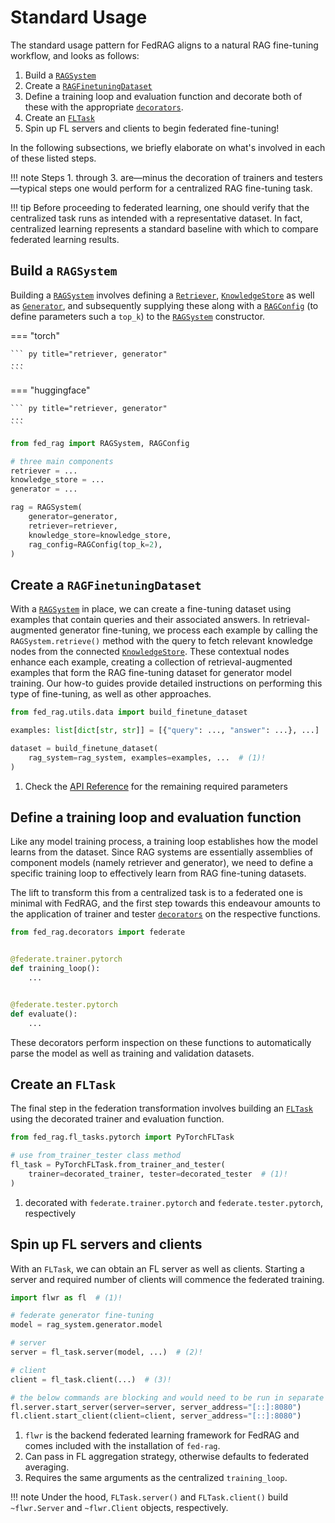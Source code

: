 # Standard Usage

The standard usage pattern for FedRAG aligns to a natural RAG fine-tuning workflow,
and looks as follows:

1. Build a [`RAGSystem`](../api_reference/rag_system/index.md)
2. Create a [`RAGFinetuningDataset`](../api_reference/finetuning_datasets/index.md)
3. Define a training loop and evaluation function and decorate both of these with
the appropriate [`decorators`](../api_reference/decorators/index.md).
4. Create an [`FLTask`](../api_reference/fl_tasks/index.md)
5. Spin up FL servers and clients to begin federated fine-tuning!

In the following subsections, we briefly elaborate on what's involved in each of
these listed steps.

!!! note
    Steps 1. through 3. are—minus the decoration of trainers and testers—typical
    steps one would perform for a centralized RAG fine-tuning task.

!!! tip
    Before proceeding to federated learning, one should verify that the centralized
    task runs as intended with a representative dataset. In fact, centralized learning
    represents a standard baseline with which to compare federated learning results.

## Build a `RAGSystem`

Building a [`RAGSystem`](../api_reference/rag_system/index.md) involves defining
a [`Retriever`](../api_reference/retrievers/index.md),
[`KnowledgeStore`](../api_reference/knowledge_stores/index.md) as well as
[`Generator`](../api_reference/generators/index.md), and subsequently supplying
these along with a [`RAGConfig`](../api_reference/rag_system/index.md) (to define
parameters such a `top_k`) to the [`RAGSystem`](../api_reference/rag_system/index.md)
constructor.

=== "torch"

    ``` py title="retriever, generator"
    ...
    ```

=== "huggingface"

    ``` py title="retriever, generator"
    ...
    ```

``` py title="building a rag system"
from fed_rag import RAGSystem, RAGConfig

# three main components
retriever = ...
knowledge_store = ...
generator = ...

rag = RAGSystem(
    generator=generator,
    retriever=retriever,
    knowledge_store=knowledge_store,
    rag_config=RAGConfig(top_k=2),
)
```

## Create a `RAGFinetuningDataset`

With a [`RAGSystem`](../api_reference/rag_system/index.md) in place, we can create a fine-tuning dataset using examples
that contain queries and their associated answers. In retrieval-augmented generator
fine-tuning, we process each example by calling the `RAGSystem.retrieve()` method
with the query to fetch relevant knowledge nodes from the connected [`KnowledgeStore`](../api_reference/knowledge_stores/index.md).
These contextual nodes enhance each example, creating a collection of
retrieval-augmented examples that form the RAG fine-tuning dataset for generator
model training. Our how-to guides provide detailed instructions on performing this
type of fine-tuning, as well as other approaches.

``` py title="creating a RAG fine-tuning dataset"
from fed_rag.utils.data import build_finetune_dataset

examples: list[dict[str, str]] = [{"query": ..., "answer": ...}, ...]

dataset = build_finetune_dataset(
    rag_system=rag_system, examples=examples, ...  # (1)!
)
```

1. Check the [API Reference](../api_reference/finetuning_datasets/index.md) for
the remaining required parameters

## Define a training loop and evaluation function

Like any model training process, a training loop establishes how the model learns
from the dataset. Since RAG systems are essentially assemblies of component models
(namely retriever and generator), we need to define a specific training loop to effectively learn from RAG fine-tuning datasets.

The lift to transform this from a centralized task is to a federated one is minimal
with FedRAG, and the first step towards this endeavour amounts to the application
of trainer and tester [`decorators`](../api_reference/decorators/index.md)
on the respective functions.

``` py title="decorating training loops and evaluation functions"
from fed_rag.decorators import federate


@federate.trainer.pytorch
def training_loop():
    ...


@federate.tester.pytorch
def evaluate():
    ...
```

These decorators perform inspection on these functions to automatically parse
the model as well as training and validation datasets.

## Create an `FLTask`

The final step in the federation transformation involves building an
[`FLTask`](../api_reference/fl_tasks/index.md) using the decorated trainer and
evaluation function.

``` py title="defining the FL task"
from fed_rag.fl_tasks.pytorch import PyTorchFLTask

# use from_trainer_tester class method
fl_task = PyTorchFLTask.from_trainer_and_tester(
    trainer=decorated_trainer, tester=decorated_tester  # (1)!
)
```

1. decorated with `federate.trainer.pytorch` and `federate.tester.pytorch`, respectively

## Spin up FL servers and clients

With an `FLTask`, we can obtain an FL server as well as clients. Starting a server
and required number of clients will commence the federated training.

``` py title="getting server and clients"
import flwr as fl  # (1)!

# federate generator fine-tuning
model = rag_system.generator.model

# server
server = fl_task.server(model, ...)  # (2)!

# client
client = fl_task.client(...)  # (3)!

# the below commands are blocking and would need to be run in separate processes
fl.server.start_server(server=server, server_address="[::]:8080")
fl.client.start_client(client=client, server_address="[::]:8080")
```

1. `flwr` is the backend federated learning framework for FedRAG and comes included
with the installation of `fed-rag`.
2. Can pass in FL aggregation strategy, otherwise defaults to federated averaging.
3. Requires the same arguments as the centralized `training_loop`.

!!! note
    Under the hood, `FLTask.server()` and `FLTask.client()` build `~flwr.Server`
    and `~flwr.Client` objects, respectively.
